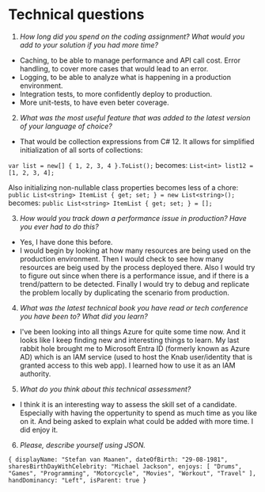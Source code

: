 # Technical questions

1. *How long did you spend on the coding assignment? What would you add to your solution if you had
more time?*
- Caching, to be able to manage performance and API call cost.
Error handling, to cover more cases that would lead to an error.
- Logging, to be able to analyze what is happening in a production environment.
- Integration tests, to more confidently deploy to production.
- More unit-tests, to have even beter coverage.

2. *What was the most useful feature that was added to the latest version of your language of choice?*
- That would be collection expressions from C# 12. It allows for simplified initialization of all sorts of collections:

`var list = new[] { 1, 2, 3, 4 }.ToList();`
becomes:
`List<int> list12 = [1, 2, 3, 4];`

Also initializing non-nullable class properties becomes less of a chore:
`public List<string> ItemList { get; set; } = new List<string>();`
becomes:
`public List<string> ItemList { get; set; } = [];`

3. *How would you track down a performance issue in production? Have you ever had to do this?*
- Yes, I have done this before.
- I would begin by looking at how many resources are being used on the production environment. Then I would check to see how many resources are beig used by the process deployed there. Also I would try to figure out since when there is a performance issue, and if there is a trend/pattern to be detected. Finally I would try to debug and replicate the problem locally by duplicating the scenario from production.

4. *What was the latest technical book you have read or tech conference you have been to? What did you
learn?*
- I've been looking into all things Azure for quite some time now. And it looks like I keep finding new and interesting things to learn. My last rabbit hole brought me to Microsoft Entra ID (formerly known as Azure AD) which is an IAM service (used to host the Knab user/identity that is granted access to this web app). I learned how to use it as an IAM authority.

5. *What do you think about this technical assessment?*
- I think it is an interesting way to assess the skill set of a candidate. Especially with having the oppertunity to spend as much time as you like on it. And being asked to explain what could be added with more time. I did enjoy it.

6. *Please, describe yourself using JSON.*

`
{
	displayName: "Stefan van Maanen",
	dateOfBirth: "29-08-1981",
	sharesBirthDayWithCelebrity: "Michael Jackson",
	enjoys: [ "Drums", "Games", "Programming", "Motorcycle", "Movies", "Workout", "Travel" ],
	handDominancy: "Left",
	isParent: true
}
`